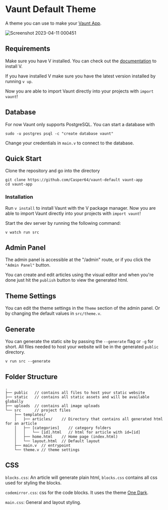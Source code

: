 # Vaunt Default Theme

A theme you can use to make your [Vaunt App](https://github.com/Casper64/vaunt).

![Screenshot 2023-04-11 000451](https://user-images.githubusercontent.com/43839798/231008104-687db058-b3ab-4f03-ae05-0b47de43164f.png)

## Requirements
Make sure you have V installed. You can check out the 
[documentation](https://github.com/vlang/v/#installing-v-from-source) to install V.

If you have installed V make sure you have the latest version installed by running `v up`.

Now you are able to import Vaunt directly into your projects with `import vaunt`!

## Database
For now Vaunt only supports PostgreSQL. You can start a database with 
```
sudo -u postgres psql -c "create database vaunt"
```

Change your credentials in `main.v` to connect to the database.

## Quick Start
Clone the repository and go into the directory
```
git clone https://github.com/Casper64/vaunt-default vaunt-app
cd vaunt-app
```

### Installation
Run `v install` to install Vaunt with the V package manager.
Now you are able to import Vaunt directly into your projects with `import vaunt`!


Start the dev server by running the following command:
```
v watch run src
```

## Admin Panel
The admin panel is accessible at the "/admin" route, or if you click the
`"Admin Panel"` button.

You can create and edit articles using the visual editor and when you're done just
hit the `publish` button to view the generated html.

## Theme Settings
You can edit the theme settings in the `Theme` section of the admin panel. Or by 
changing the default values in `src/theme.v`.

## Generate
You can generate the static site by passing the `--generate` flag or `-g` for short.
All files needed to host your website will be in the generated `public` directory.
```
v run src --generate
``` 

## Folder Structure
```tree
.
├── public   // contains all files to host your static website
├── static   // contains all static assets and will be available globally
├── uploads  // contains all image uploads
└── src      // project files
    ├── templates/
    │   ├── articles/    // Directory that contains all generated html for an article
    │   ├── [categories]    // category folders
    │   │   └── [id].html   // html for article with id=[id]
    │   ├── home.html    // Home page (index.html)
    │   └── layout.html  // Default layout
    ├── main.v  // entrypoint
    └── theme.v // theme settings
```

## CSS
`blocks.css`: An article will generate plain html, `blocks.css` contains all 
css used for styling the blocks.

`codemirror.css`: css for the code blocks. It uses the theme
[One Dark](https://github.com/codemirror/theme-one-dark).

`main.css`: General and layout styling.
